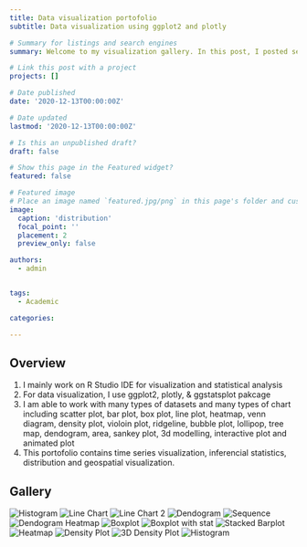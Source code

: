 ```yaml
---
title: Data visualization portofolio 
subtitle: Data visualization using ggplot2 and plotly

# Summary for listings and search engines
summary: Welcome to my visualization gallery. In this post, I posted several visualization that i created during my undergraduate study. 

# Link this post with a project
projects: []

# Date published
date: '2020-12-13T00:00:00Z'

# Date updated
lastmod: '2020-12-13T00:00:00Z'

# Is this an unpublished draft?
draft: false

# Show this page in the Featured widget?
featured: false

# Featured image
# Place an image named `featured.jpg/png` in this page's folder and customize its options here.
image:
  caption: 'distribution'
  focal_point: ''
  placement: 2
  preview_only: false

authors:
  - admin


tags:
  - Academic

categories:

---
```


## Overview

1. I mainly work on R Studio IDE for visualization and statistical analysis
2. For data visualization, I use ggplot2, plotly, & ggstatsplot pakcage
3. I am able to work with many types of datasets and many types of chart including scatter plot, bar plot, box plot, line plot, heatmap, venn diagram, density plot, violoin plot, ridgeline, bubble plot, lollipop, tree map, dendogram, area, sankey plot, 3d modelling, interactive plot and animated plot
4. This portofolio contains time series visualization, inferencial statistics, distribution and geospatial visualization. 


## Gallery

![Histogram](/histogram.jpeg 'Histogram')
![Line Chart](/lineplot.png 'Line Chart')
![Line Chart 2](/lineplot2.jpeg 'Line Chart 2')
![Dendogram](/dendogram.png 'Dendogram')
![Sequence](/sequence.png 'Dendogram Sequence Analysis')
![Dendogram Heatmap](/dendogramheat.jpeg 'Dendogram with Heatmap')
![Boxplot](/boxplot.jpeg 'Boxplot')
![Boxplot with stat](/boxplotstat.jpeg 'Boxplot with stat')
![Stacked Barplot](/stackedbarplot.png 'Stacked Barplot')
![Heatmap](/heatmap.jpeg 'Heatmap')
![Density Plot](/density.png 'Density Plot')
![3D Density Plot](/density3d.jpeg '3D Density Plot')
![Histogram](/histogram.jpeg 'Histogram')
